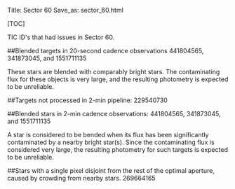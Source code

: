Title: Sector 60
Save_as: sector_60.html

[TOC]

TIC ID's that had issues in Sector 60.

##Blended targets in 20-second cadence observations
441804565, 341873045, and 1551711135

These stars are blended with comparably bright stars. The contaminating flux for these objects is very large, and the resulting photometry is expected to be unreliable.

##Targets not processed in 2-min pipeline:
229540730

##Blended stars in 2-min cadence observations:
441804565, 341873045, and 1551711135

A star is considered to be bended when its flux has been significantly contaminated by a nearby bright star(s). Since the contaminating flux is considered very large, the resulting photometry for such targets is expected to be unreliable.

##Stars with a single pixel disjoint from the rest of the optimal aperture, caused by crowding from nearby stars.
269664165

